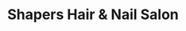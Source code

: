 ---
title: "Shapers Hair & Nail Salon"
url: /augusta/shapers-hair-und-nail-salon/
shop: Kosmetik
---